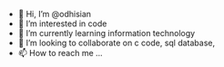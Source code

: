 - 👋 Hi, I’m @odhisian
- 👀 I’m interested in code
- 🌱 I’m currently learning information technology
- 💞️ I’m looking to collaborate on c code, sql database, 
- 📫 How to reach me ...

<!---
odhisian/odhisian is a ✨ special ✨ repository because its `README.md` (this file) appears on your GitHub profile.
You can click the Preview link to take a look at your changes.
--->
